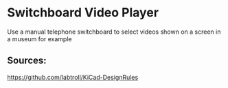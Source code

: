 # Switchboard Video Player

Use a manual telephone switchboard to select videos shown on a screen in a museum for example


## Sources:

https://github.com/labtroll/KiCad-DesignRules
